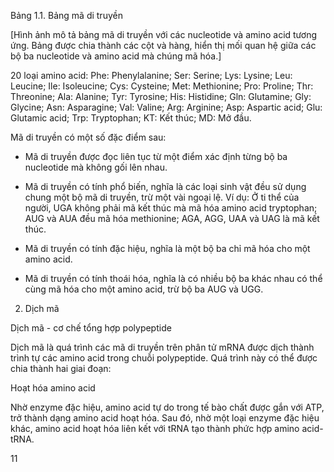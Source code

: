 Bảng 1.1. Bảng mã di truyền

[Hình ảnh mô tả bảng mã di truyền với các nucleotide và amino acid tương ứng. Bảng được chia thành các cột và hàng, hiển thị mối quan hệ giữa các bộ ba nucleotide và amino acid mà chúng mã hóa.]

20 loại amino acid:
Phe: Phenylalanine;
Ser: Serine;
Lys: Lysine;
Leu: Leucine;
Ile: Isoleucine;
Cys: Cysteine;
Met: Methionine;
Pro: Proline;
Thr: Threonine;
Ala: Alanine;
Tyr: Tyrosine;
His: Histidine;
Gln: Glutamine;
Gly: Glycine;
Asn: Asparagine;
Val: Valine;
Arg: Arginine;
Asp: Aspartic acid;
Glu: Glutamic acid;
Trp: Tryptophan;
KT: Kết thúc;
MD: Mở đầu.

Mã di truyền có một số đặc điểm sau:

- Mã di truyền được đọc liên tục từ một điểm xác định từng bộ ba nucleotide mà không gối lên nhau.

- Mã di truyền có tính phổ biến, nghĩa là các loại sinh vật đều sử dụng chung một bộ mã di truyền, trừ một vài ngoại lệ. Ví dụ: Ở ti thể của người, UGA không phải mã kết thúc mà mã hóa amino acid tryptophan; AUG và AUA đều mã hóa methionine; AGA, AGG, UAA và UAG là mã kết thúc.

- Mã di truyền có tính đặc hiệu, nghĩa là một bộ ba chỉ mã hóa cho một amino acid.

- Mã di truyền có tính thoái hóa, nghĩa là có nhiều bộ ba khác nhau có thể cùng mã hóa cho một amino acid, trừ bộ ba AUG và UGG.

2. Dịch mã

Dịch mã - cơ chế tổng hợp polypeptide

Dịch mã là quá trình các mã di truyền trên phân tử mRNA được dịch thành trình tự các amino acid trong chuỗi polypeptide. Quá trình này có thể được chia thành hai giai đoạn:

Hoạt hóa amino acid

Nhờ enzyme đặc hiệu, amino acid tự do trong tế bào chất được gắn với ATP, trở thành dạng amino acid hoạt hóa. Sau đó, nhờ một loại enzyme đặc hiệu khác, amino acid hoạt hóa liên kết với tRNA tạo thành phức hợp amino acid-tRNA.

11